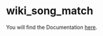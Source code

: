 # wiki_song_match

You will find the Documentation [here](https://nicola-hermann.github.io/wiki_song_match/documentation/).